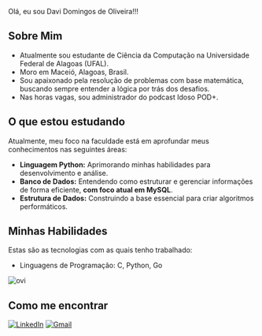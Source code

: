 Olá, eu sou Davi Domingos de Oliveira!!!

## Sobre Mim

*   Atualmente sou estudante de Ciência da Computação na Universidade Federal de Alagoas (UFAL).
*   Moro em Maceió, Alagoas, Brasil.
*   Sou apaixonado pela resolução de problemas com base matemática, buscando sempre entender a lógica por trás dos desafios.
*   Nas horas vagas, sou administrador do podcast Idoso POD+.

## O que estou estudando

Atualmente, meu foco na faculdade está em aprofundar meus conhecimentos nas seguintes áreas:

* **Linguagem Python:** Aprimorando minhas habilidades para desenvolvimento e análise.
* **Banco de Dados:** Entendendo como estruturar e gerenciar informações de forma eficiente, **com foco atual em MySQL**.
* **Estrutura de Dados:** Construindo a base essencial para criar algoritmos performáticos.

## Minhas Habilidades 

Estas são as tecnologias com as quais tenho trabalhado:

*   Linguagens de Programação: C, Python, Go

<img src="https://github-readme-stats.vercel.app/api/top-langs?username=Dom1ng0s&show_icons=true&locale=en&layout=compact&theme=chartreuse-dark" alt="ovi" />





## Como me encontrar

[![LinkedIn](https://img.shields.io/badge/LinkedIn-0077B5?style=for-the-badge&logo=linkedin&logoColor=white)](https://www.linkedin.com/in/davidomingosdeoliveira/)
[![Gmail](https://img.shields.io/badge/Gmail-D14836?style=for-the-badge&logo=gmail&logoColor=white)](mailto:odomingosdavi@gmail.com)

